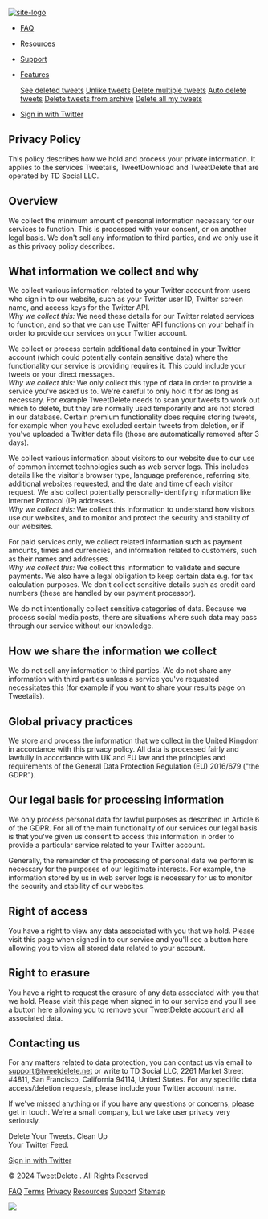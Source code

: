 [![site-logo](/static/images/logo.png)](https://tweetdelete.net/)

* [FAQ](https://tweetdelete.net/faq/)
* [Resources](https://tweetdelete.net/resources/)
* [Support](https://tweetdelete.net/contact/)
* [Features](#)
    
    [See deleted tweets](https://tweetdelete.net/see-deleted-tweets/) [Unlike tweets](https://tweetdelete.net/unlike-tweets/) [Delete multiple tweets](https://tweetdelete.net/delete-multiple-tweets/) [Auto delete tweets](https://tweetdelete.net/auto-delete-tweets/) [Delete tweets from archive](https://tweetdelete.net/delete-tweets-from-archive/) [Delete all my tweets](https://tweetdelete.net/delete-all-my-tweets/)
    
* [Sign in with Twitter](https://tweetdelete.net/login/)

Privacy Policy
--------------

This policy describes how we hold and process your private information. It applies to the services Tweetails, TweetDownload and TweetDelete that are operated by TD Social LLC.

Overview
--------

We collect the minimum amount of personal information necessary for our services to function. This is processed with your consent, or on another legal basis. We don't sell any information to third parties, and we only use it as this privacy policy describes.

What information we collect and why
-----------------------------------

We collect various information related to your Twitter account from users who sign in to our website, such as your Twitter user ID, Twitter screen name, and access keys for the Twitter API.  
_Why we collect this:_ We need these details for our Twitter related services to function, and so that we can use Twitter API functions on your behalf in order to provide our services on your Twitter account.

We collect or process certain additional data contained in your Twitter account (which could potentially contain sensitive data) where the functionality our service is providing requires it. This could include your tweets or your direct messages.  
_Why we collect this:_ We only collect this type of data in order to provide a service you've asked us to. We're careful to only hold it for as long as necessary. For example TweetDelete needs to scan your tweets to work out which to delete, but they are normally used temporarily and are not stored in our database. Certain premium functionality does require storing tweets, for example when you have excluded certain tweets from deletion, or if you've uploaded a Twitter data file (those are automatically removed after 3 days).

We collect various information about visitors to our website due to our use of common internet technologies such as web server logs. This includes details like the visitor's browser type, language preference, referring site, additional websites requested, and the date and time of each visitor request. We also collect potentially personally-identifying information like Internet Protocol (IP) addresses.  
_Why we collect this:_ We collect this information to understand how visitors use our websites, and to monitor and protect the security and stability of our websites.

For paid services only, we collect related information such as payment amounts, times and currencies, and information related to customers, such as their names and addresses.  
_Why we collect this:_ We collect this information to validate and secure payments. We also have a legal obligation to keep certain data e.g. for tax calculation purposes. We don't collect sensitive details such as credit card numbers (these are handled by our payment processor).

We do not intentionally collect sensitive categories of data. Because we process social media posts, there are situations where such data may pass through our service without our knowledge.

How we share the information we collect
---------------------------------------

We do not sell any information to third parties. We do not share any information with third parties unless a service you've requested necessitates this (for example if you want to share your results page on Tweetails).

Global privacy practices
------------------------

We store and process the information that we collect in the United Kingdom in accordance with this privacy policy. All data is processed fairly and lawfully in accordance with UK and EU law and the principles and requirements of the General Data Protection Regulation (EU) 2016/679 ("the GDPR").

Our legal basis for processing information
------------------------------------------

We only process personal data for lawful purposes as described in Article 6 of the GDPR. For all of the main functionality of our services our legal basis is that you've given us consent to access this information in order to provide a particular service related to your Twitter account.

Generally, the remainder of the processing of personal data we perform is necessary for the purposes of our legitimate interests. For example, the information stored by us in web server logs is necessary for us to monitor the security and stability of our websites.

Right of access
---------------

You have a right to view any data associated with you that we hold. Please visit this page when signed in to our service and you'll see a button here allowing you to view all stored data related to your account.

Right to erasure
----------------

You have a right to request the erasure of any data associated with you that we hold. Please visit this page when signed in to our service and you'll see a button here allowing you to remove your TweetDelete account and all associated data.

Contacting us
-------------

For any matters related to data protection, you can contact us via email to [support@tweetdelete.net](mailto:support@tweetdelete.net) or write to TD Social LLC, 2261 Market Street #4811, San Francisco, California 94114, United States. For any specific data access/deletion requests, please include your Twitter account name.

If we've missed anything or if you have any questions or concerns, please get in touch. We're a small company, but we take user privacy very seriously.

Delete Your Tweets. Clean Up  
Your Twitter Feed.

[Sign in with Twitter](https://tweetdelete.net/login/)

© 2024 TweetDelete . All Rights Reserved

[FAQ](https://tweetdelete.net/faq/) [Terms](https://tweetdelete.net/terms/) [Privacy](https://tweetdelete.net/privacy/) [Resources](https://tweetdelete.net/resources/) [Support](https://tweetdelete.net/contact/) [Sitemap](https://tweetdelete.net/sitemap/)

![](https://www.facebook.com/tr?id=1375861129931561&ev=PageView&noscript=1)